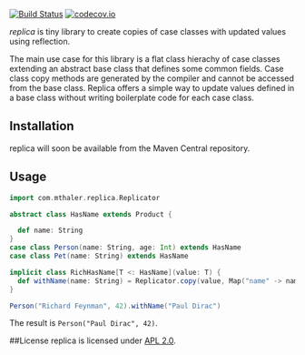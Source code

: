 [![Build Status](https://travis-ci.org/mthaler/replica.png)](https://travis-ci.org/mthaler/replica)
[![codecov.io](http://codecov.io/github/mthaler/replica/coverage.svg?branch=master)](http://codecov.io/github/mthaler/replica?branch=master)

_replica_ is tiny library to create copies of case classes with updated values using reflection.

The main use case for this library is a flat class hierachy of case classes extending an abstract base class that defines some common fields.
Case class copy methods are generated by the compiler and cannot be accessed from the base class. Replica offers a simple way
to update values defined in a base class without writing boilerplate code for each case class.

## Installation

replica will soon be available from the Maven Central repository.

## Usage

```scala
import com.mthaler.replica.Replicator

abstract class HasName extends Product {

  def name: String
}
case class Person(name: String, age: Int) extends HasName
case class Pet(name: String) extends HasName

implicit class RichHasName[T <: HasName](value: T) {
  def withName(name: String) = Replicator.copy(value, Map("name" -> name))
}

Person("Richard Feynman", 42).withName("Paul Dirac")
```

The result is `Person("Paul Dirac", 42)`.

##License
replica is licensed under [APL 2.0](http://www.apache.org/licenses/LICENSE-2.0).
